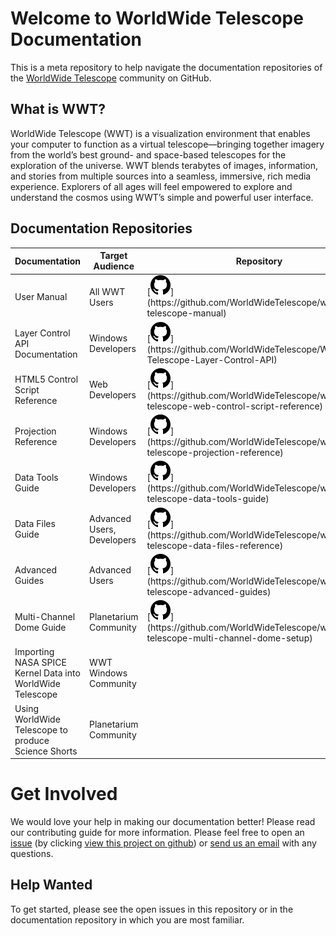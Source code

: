 # Welcome to WorldWide Telescope Documentation

This is a meta repository to help navigate the documentation repositories of the [WorldWide Telescope](http://www.worldwidetelescope.org) community on GitHub.

## What is WWT?
WorldWide Telescope (WWT) is a visualization environment that enables your computer to function as a virtual telescope—bringing together imagery from the world’s best ground- and space-based telescopes for the exploration of the universe. WWT blends terabytes of images, information, and stories from multiple sources into a seamless, immersive, rich media experience. Explorers of all ages will feel empowered to explore and understand the cosmos using WWT’s simple and powerful user interface.

## Documentation Repositories

| Documentation | Target Audience | Repository |	Gitbook (rendered) | Created By | Maintained By |
|-- |-- |-- | -- | -- | -- |
| User Manual |  All WWT Users | [![](assets/mark-github.svg "https://github.com/WorldWideTelescope/worldwide-telescope-manual")](https://github.com/WorldWideTelescope/worldwide-telescope-manual) | [![](assets/file.svg "https://www.gitbook.com/book/worldwidetelescope/worldwide-telescope-user-manual/details")](https://www.gitbook.com/book/worldwidetelescope/worldwide-telescope-user-manual/details) | [WWT](https://github.com/worldwidetelescope) | [WWT Community](https://github.com/worldwidetelescope) |
| Layer Control API Documentation | Windows Developers | [![](assets/mark-github.svg "https://github.com/WorldWideTelescope/WorldWide-Telescope-Layer-Control-API")](https://github.com/WorldWideTelescope/WorldWide-Telescope-Layer-Control-API) | [![](assets/file.svg "https://www.gitbook.com/book/worldwidetelescope/worldwide-telescope-layer-control-api/details")](https://www.gitbook.com/book/worldwidetelescope/worldwide-telescope-layer-control-api/details) | [WWT](https://github.com/worldwidetelescope) | [WWT Community](https://github.com/worldwidetelescope) |
| HTML5 Control Script Reference | Web Developers | [![](assets/mark-github.svg  "https://github.com/WorldWideTelescope/worldwide-telescope-web-control-script-reference")](https://github.com/WorldWideTelescope/worldwide-telescope-web-control-script-reference) | [![](assets/file.svg "https://www.gitbook.com/book/worldwidetelescope/worldwide-telescope-web-control-script-reference/details")](https://www.gitbook.com/book/worldwidetelescope/worldwide-telescope-web-control-script-reference/details) | [WWT](https://github.com/worldwidetelescope) | [WWT Community](https://github.com/worldwidetelescope) |
| Projection Reference | Windows Developers | [![](assets/mark-github.svg "https://github.com/WorldWideTelescope/worldwide-telescope-projection-reference")](https://github.com/WorldWideTelescope/worldwide-telescope-projection-reference) | [![](assets/file.svg "https://www.gitbook.com/book/worldwidetelescope/worldwide-telescope-projection-reference/details")](https://www.gitbook.com/book/worldwidetelescope/worldwide-telescope-projection-reference/details) | [WWT](https://github.com/worldwidetelescope) | [WWT Community](https://github.com/worldwidetelescope) |
| Data Tools Guide | Windows Developers | [![](assets/mark-github.svg "https://github.com/WorldWideTelescope/worldwide-telescope-data-tools-guide")](https://github.com/WorldWideTelescope/worldwide-telescope-data-tools-guide) | [![](assets/file.svg "https://www.gitbook.com/book/worldwidetelescope/worldwide-telescope-data-tools-guide/details")](https://www.gitbook.com/book/worldwidetelescope/worldwide-telescope-data-tools-guide/details) | [WWT](https://github.com/worldwidetelescope) | [WWT Community](https://github.com/worldwidetelescope) |
| Data Files Guide | Advanced Users, Developers | [![](assets/mark-github.svg "https://github.com/WorldWideTelescope/worldwide-telescope-data-files-reference")](https://github.com/WorldWideTelescope/worldwide-telescope-data-files-reference) | [![](assets/file.svg "https://www.gitbook.com/book/worldwidetelescope/worldwide-telescope-data-files-reference/details")](https://www.gitbook.com/book/worldwidetelescope/worldwide-telescope-data-files-reference/details) | [WWT](https://github.com/worldwidetelescope) | [WWT Community](https://github.com/worldwidetelescope) |
| Advanced Guides | Advanced Users | [![](assets/mark-github.svg "https://github.com/WorldWideTelescope/worldwide-telescope-advanced-guides")](https://github.com/WorldWideTelescope/worldwide-telescope-advanced-guides) | [![](assets/file.svg "https://www.gitbook.com/book/worldwidetelescope/worldwide-telescope-advanced-guides/details")](https://www.gitbook.com/book/worldwidetelescope/worldwide-telescope-advanced-guides/details) | [Doug Roberts](https://github.com/doctorspaceman)| [WWT Community](https://github.com/worldwidetelescope) |
| Multi-Channel Dome Guide | Planetarium Community | [![](assets/mark-github.svg "https://github.com/WorldWideTelescope/worldwide-telescope-multi-channel-dome-setup")](https://github.com/WorldWideTelescope/worldwide-telescope-multi-channel-dome-setup) | [![](assets/file.svg "https://www.gitbook.com/book/worldwidetelescope/worldwide-telescope-multi-channel-dome-setup/details")](https://www.gitbook.com/book/worldwidetelescope/worldwide-telescope-multi-channel-dome-setup/details) | [Doug Roberts](https://github.com/doctorspaceman)| [WWT Community](https://github.com/worldwidetelescope) |
| Importing NASA SPICE Kernel Data into WorldWide Telescope | WWT Windows Community | |[![](assets/file.svg "https://www.gitbook.com/book/astrodavid/importing-spice-kernel-data-to-worldwide-telescop/details")](https://www.gitbook.com/book/astrodavid/importing-spice-kernel-data-to-worldwide-telescop/details)  | [A David Weigel](https://github.com/astrodavid) | [A David Weigel](https://github.com/astrodavid) |
| Using WorldWide Telescope to produce Science Shorts | Planetarium Community |  |[![](assets/file.svg "https://www.gitbook.com/book/doctorspaceman/using-worldwide-telescope-to-produce-science-shor/details")]("https://www.gitbook.com/book/doctorspaceman/using-worldwide-telescope-to-produce-science-shor/details") | [Doug Roberts](https://github.com/doctorspaceman) | [Doug Roberts](https://github.com/doctorspaceman)





# Get Involved

We would love your help in making our documentation better! Please read our contributing guide for more information. Please feel free to open an [issue](https://guides.github.com/features/issues/) (by clicking [view this project on github](https://github.com/WorldWideTelescope/wwt-documentation)) or [send us an email](mailto:wwt@aas.org) with any questions.

## Help Wanted

To get started, please see the open issues in this repository or in the documentation repository in which you are most familiar.
